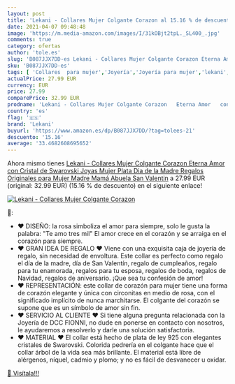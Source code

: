```yaml
---
layout: post
title: 'Lekani - Collares Mujer Colgante Corazon al 15.16 % de descuento'
date: 2021-04-07 09:48:48
image: 'https://m.media-amazon.com/images/I/31kOBjt2tpL._SL400_.jpg'
comments: true
category: ofertas
author: 'tole.es'
slug: 'B087JJX7DD-es Lekani - Collares Mujer Colgante Corazon Eterna Amor con...'
sku: 'B087JJX7DD-es'
tags: [ 'Collares  para mujer','Joyería','Joyería para mujer','lekani','swarovski', ]
actualPrice: 27.99 EUR
currency: EUR
price: 27.99
comparePrice: 32.99 EUR
prodname: 'Lekani - Collares Mujer Colgante Corazon   Eterna Amor   con Cristal de Swarovski Joyas Mujer Plata Dia de la Madre Regalos Originales para Mujer Madre Mamá Abuela San Valentin'
country: 'es'
flag: '🇪🇸'
brand: 'Lekani'
buyurl: 'https://www.amazon.es/dp/B087JJX7DD/?tag=tolees-21'
descuento: '15.16'
average: '33.4682608695652'
---
```


Ahora mismo tienes [Lekani - Collares Mujer Colgante Corazon   Eterna Amor   con Cristal de Swarovski Joyas Mujer Plata Dia de la Madre Regalos Originales para Mujer Madre Mamá Abuela San Valentin](https://www.amazon.es/dp/B087JJX7DD/?tag=tolees-21) a 27.99 EUR (original: 32.99 EUR) (15.16 %  de descuento) en el siguiente enlace!

[![Lekani - Collares Mujer Colgante Corazon](https://m.media-amazon.com/images/I/31kOBjt2tpL._SL400_.jpg)](https://www.amazon.es/dp/B087JJX7DD/?tag=tolees-21)

🔎:

- ❤ DISEÑO: la rosa simboliza el amor para siempre, solo le gusta la palabra: "Te amo tres mil" El amor crece en el corazón y se arraiga en el corazón para siempre.
- ♥ GRAN IDEA DE REGALO ♥ Viene con una exquisita caja de joyería de regalo, sin necesidad de envoltura. Este collar es perfecto como regalo el día de la madre, día de San Valentín, regalo de cumpleaños, regalo para tu enamorada, regalos para tu esposa, regalos de boda, regalos de Navidad, regalos de aniversario. ¡Que sea tu confesión de amor!
- ❤ REPRESENTACIÓN: este collar de corazón para mujer tiene una forma de corazón elegante y única con circonitas en medio de rosa, con el significado implícito de nunca marchitarse. El colgante del corazón se supone que es un símbolo de amor sin fin.
- ♥ SERVICIO AL CLIENTE ♥ Si tiene alguna pregunta relacionada con la Joyería de DCC FIONNI, no dude en ponerse en contacto con nosotros, le ayudaremos a resolverlo y darle una solución satisfactoria.
- ♥ MATERIAL ♥ El collar está hecho de plata de ley 925 con elegantes cristales de Swarovski. Colorida pedrería en el colgante hace que el collar árbol de la vida sea más brillante. El material está libre de alérgenos, níquel, cadmio y plomo; y no es fácil de desvanecer u oxidar.

[🛒 Visítala!!!](https://www.amazon.es/dp/B087JJX7DD/?tag=tolees-21)
